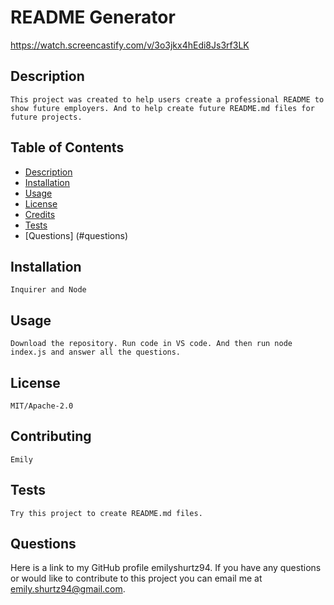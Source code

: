 # README Generator
https://watch.screencastify.com/v/3o3jkx4hEdi8Js3rf3LK

## Description
    This project was created to help users create a professional README to show future employers. And to help create future README.md files for future projects.

## Table of Contents

- [Description](#description) 
- [Installation](#installation)
- [Usage](#usage)
- [License](#license)
- [Credits](#credits)
- [Tests](#tests)
- [Questions] (#questions)


## Installation
    Inquirer and Node

## Usage
    Download the repository. Run code in VS code. And then run node index.js and answer all the questions.

## License
    MIT/Apache-2.0

## Contributing
    Emily

## Tests
    Try this project to create README.md files.

## Questions

Here is a link to my GitHub profile emilyshurtz94.
If you have any questions or would like to contribute to this  project you can email me at emily.shurtz94@gmail.com.
